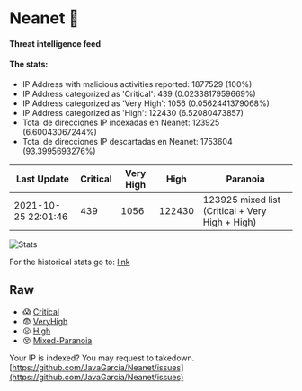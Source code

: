 # Neanet :hocho:
#### Threat intelligence feed
#### The stats:

- IP Address with malicious activities reported: 1877529 (100%)
- IP Address categorized as 'Critical':  439 (0.0233817959669%)
- IP Address categorized as 'Very High':  1056 (0.0562441379068%)
- IP Address categorized as 'High':  122430 (6.52080473857)
- Total de direcciones IP indexadas en Neanet:  123925 (6.60043067244%)
- Total de direcciones IP descartadas en Neanet:  1753604 (93.3995693276%)

| Last Update | Critical | Very High | High | Paranoia |
| --- | --- | --- | --- | --- |
| 2021-10-25 22:01:46 | 439 | 1056 | 122430 | 123925 mixed list (Critical + Very High + High)|

![Stats](https://docs.google.com/spreadsheets/d/e/2PACX-1vSnaNMIXVabIpDJjufMlzH7poXnshF3mgd8Is1g9ytUEzVsP5my4Trn8f-xkoLLQ38xpL3HtmUexLo6/pubchart?oid=501124687&format=image)

For the historical stats go to: [link](/stats.csv)
## Raw
- :scream: [Critical](https://raw.githubusercontent.com/JavaGarcia/Neanet/master/blacklists/neanet_critical.txt)
- :fearful: [VeryHigh](https://raw.githubusercontent.com/JavaGarcia/Neanet/master/blacklists/neanet_veryHigh.txtt)
- :frowning: [High](https://raw.githubusercontent.com/JavaGarcia/Neanet/master/blacklists/neanet_high.txt)
- :dizzy_face: [Mixed-Paranoia](https://raw.githubusercontent.com/JavaGarcia/Neanet/master/blacklists/neanet_all.txt)


Your IP is indexed? You may request to takedown. [https://github.com/JavaGarcia/Neanet/issues](https://github.com/JavaGarcia/Neanet/issues)


















































































































































































































































































































































































































































































































































































































































































































































































































































































































































































































































































































































































































































































































































































































































































































































































































































































































































































































































































































































































































































































































































































































































































































































































































































































































































































































































































































































































































































































































































































































































































































































































































































































































































































































































































































































































































































































































































































































































































































































































































































































































































































































































































































































































































































































































































































































































































































































































































































































































































































































































































































































































































































































































































































































































































































































































































































































































































































































































































































































































































































































































































































































































































































































































































































































































































































































































































































































































































































































































































































































































































































































































































































































































































































































































































































































































































































































































































































































































































































































































































































































































































































































































































































































































































































































































































































































































































































































































































































































































































































































































































































































































































































































































































































































































































































































































































































































































































































































































































